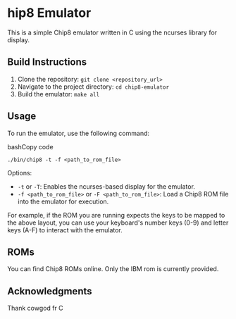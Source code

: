 
# hip8 Emulator

This is a simple Chip8 emulator written in C using the ncurses library for display.

## Build Instructions

1.  Clone the repository: `git clone <repository_url>`
2.  Navigate to the project directory: `cd chip8-emulator`
3.  Build the emulator: `make all`

## Usage

To run the emulator, use the following command:

bashCopy code

`./bin/chip8 -t -f <path_to_rom_file>` 

Options:

-   `-t` or `-T`: Enables the ncurses-based display for the emulator.
-   `-f <path_to_rom_file>` or `-F <path_to_rom_file>`: Load a Chip8 ROM file into the emulator for execution.


For example, if the ROM you are running expects the keys to be mapped to the above layout, you can use your keyboard's number keys (0-9) and letter keys (A-F) to interact with the emulator.

## ROMs

You can find Chip8 ROMs online. Only the IBM rom is currently provided. 

## Acknowledgments

Thank cowgod fr
C
